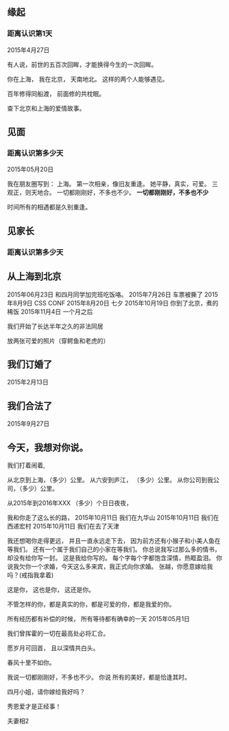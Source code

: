 ##  缘起

### 距离认识第1天

2015年4月27日


有人说，前世的五百次回眸，才能换得今生的一次回眸。


你在上海，
我在北京，
天南地北。
这样的两个人能够遇见。


百年修得同船渡，
前面修的共枕眠。


查下北京和上海的爱情故事。


## 见面
### 距离认识第多少天



2015年05月20日

我在朋友圈写到：
上海。
第一次相亲，像旧友重逢。
她平静，真实，可爱。
三观正，则天地合。
一切都刚刚好，不多也不少。
**一切都刚刚好，不多也不少**







时间所有的相遇都是久别重逢。






## 见家长
### 距离认识第多少天





## 从上海到北京

2015年06月23日 和四月同学加完班吃饭咯。
2015年7月26日 车票被撕了
2015年8月9日 CSS CONF
2015年8月20日 七夕
2015年10月19日 你到了北京，煮的稀饭
2015年11月4日 一个月之后

我们开始了长达半年之久的非法同居

放两张可爱的照片（穿鳄鱼和老虎的）



## 我们订婚了

2015年2月13日


## 我们合法了


2015年9月27日

## 今天，我想对你说。



我们打着闹着,

从北京到上海，（多少）公里。
从六安到庐江， （多少）公里。
从你公司到我公司，（多少）公里。

从2015年到2016年XXX
（多少）个日日夜夜，

我和你走了这么长的路，
2015年10月11日 我们在九华山
2015年10月11日 我们在西递宏村
2015年10月11日 我们在去了天津

我还想喝你走得更远，
并且一直永远走下去，
因为前方还有小猴子和小美人鱼在等我们。
还有一个属于我们自己的小家在等我们。
你总说我写过那么多的情书，却没有给你写一封。
这是我给你写的。
每个字每个字都饱含深情，热眶盈泪。
你说我欠你一个求婚，今天这么多来宾，我正式向你求婚。
张越，你愿意嫁给我吗？(戒指我拿着)










这是你，
这也是你，
这还是你。

不管怎样的你，都是真实的你，都是可爱的你，都是我爱的你。




所有经历都有补偿的时候，
所有等待都有确幸的一天 2015年05月1日



我们曾挥霍的一切在最高处必将汇合。



愿岁月可回首，
且以深情共白头。


春风十里不如你。

我说一切都刚刚好，不多也不少。
你说 所有的美好，都是恰逢其时。


四月小姐，请你嫁给我好吗？


秀恩爱才是正经事！



夫妻相2


